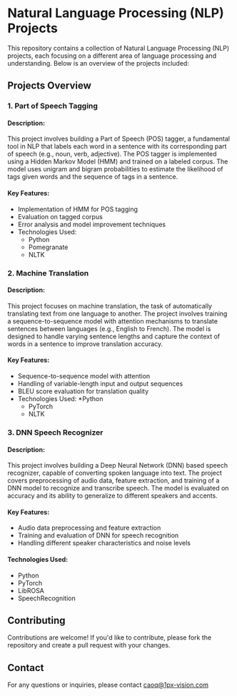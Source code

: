 # Natural Language Processing (NLP) Projects
This repository contains a collection of Natural Language Processing (NLP) projects, each focusing on a different area of language processing and understanding. Below is an overview of the projects included:

## Projects Overview
### 1. Part of Speech Tagging
#### Description:
This project involves building a Part of Speech (POS) tagger, a fundamental tool in NLP that labels each word in a sentence with its corresponding part of speech (e.g., noun, verb, adjective). The POS tagger is implemented using a Hidden Markov Model (HMM) and trained on a labeled corpus. The model uses unigram and bigram probabilities to estimate the likelihood of tags given words and the sequence of tags in a sentence.

#### Key Features:

* Implementation of HMM for POS tagging
* Evaluation on tagged corpus
* Error analysis and model improvement techniques
* Technologies Used:
  * Python
  * Pomegranate
  * NLTK


### 2. Machine Translation
#### Description:
This project focuses on machine translation, the task of automatically translating text from one language to another. The project involves training a sequence-to-sequence model with attention mechanisms to translate sentences between languages (e.g., English to French). The model is designed to handle varying sentence lengths and capture the context of words in a sentence to improve translation accuracy.

#### Key Features:

* Sequence-to-sequence model with attention
* Handling of variable-length input and output sequences
* BLEU score evaluation for translation quality
* Technologies Used:
  *Python
  * PyTorch
  * NLTK
 
### 3. DNN Speech Recognizer
#### Description:
This project involves building a Deep Neural Network (DNN) based speech recognizer, capable of converting spoken language into text. The project covers preprocessing of audio data, feature extraction, and training of a DNN model to recognize and transcribe speech. The model is evaluated on accuracy and its ability to generalize to different speakers and accents.

#### Key Features:

* Audio data preprocessing and feature extraction
* Training and evaluation of DNN for speech recognition
* Handling different speaker characteristics and noise levels

#### Technologies Used:
* Python
* PyTorch
* LibROSA
* SpeechRecognition

## Contributing
Contributions are welcome! If you'd like to contribute, please fork the repository and create a pull request with your changes.

## Contact
For any questions or inquiries, please contact caoq@1px-vision.com

